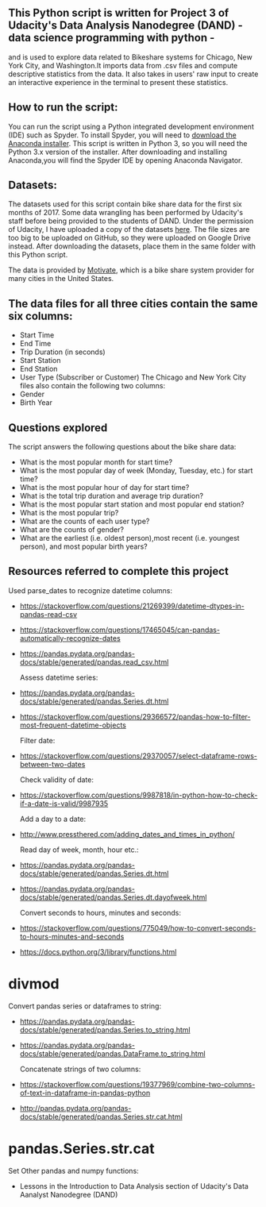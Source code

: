 ## This Python script is written for Project 3 of Udacity's Data Analysis Nanodegree (DAND) - data science programming with python -
   and is used to explore data related to Bikeshare systems for Chicago, New York City, and Washington.It imports data from .csv files 
   and compute descriptive statistics from the data. It also takes in users' raw input to create an interactive experience in the terminal
   to present these statistics.

## How to run the script:
   You can run the script using a Python integrated development environment (IDE) such as Spyder. To install Spyder, you will need to [download the Anaconda installer](https://www.anaconda.com/download/). This script is written in Python 3, so you will need the  Python 3.x version of the installer. After downloading and installing 
   Anaconda,you will find the Spyder IDE by opening Anaconda Navigator.

## Datasets:
   The datasets used for this script contain bike share data for the first six months of 2017. Some data wrangling has been performed by Udacity's staff before being 
   provided to the students of DAND. Under the permission of Udacity, I have uploaded a copy of the datasets [here](https://drive.google.com/open?id=16FfhNDfAh0DvTIRw9r0plmWZlHPEcBa4).
   The file sizes are too big to be uploaded on GitHub, so they were uploaded on Google Drive instead. After downloading the datasets, place them in the same folder with this Python 
   script.

   The data is provided by [Motivate](https://www.motivateco.com/), which is a bike share system provider for many cities in the United States. 

## The data files for all three cities contain the same six columns:
* Start Time
* End Time
* Trip Duration (in seconds)
* Start Station
* End Station
* User Type (Subscriber or Customer)
  The Chicago and New York City files also contain the following two columns:
* Gender
* Birth Year

## Questions explored
The script answers the following questions about the bike share data:
* What is the most popular month for start time?
* What is the most popular day of week (Monday, Tuesday, etc.) for start time?
* What is the most popular hour of day for start time?
* What is the total trip duration and average trip duration?
* What is the most popular start station and most popular end station?
* What is the most popular trip?
* What are the counts of each user type?
* What are the counts of gender?
* What are the earliest (i.e. oldest person),most recent (i.e. youngest person), and most popular birth years?

## Resources referred to complete this project 
Used parse_dates to recognize datetime columns:

* https://stackoverflow.com/questions/21269399/datetime-dtypes-in-pandas-read-csv

* https://stackoverflow.com/questions/17465045/can-pandas-automatically-recognize-dates

* https://pandas.pydata.org/pandas-docs/stable/generated/pandas.read_csv.html

  Assess datetime series:

* https://pandas.pydata.org/pandas-docs/stable/generated/pandas.Series.dt.html

* https://stackoverflow.com/questions/29366572/pandas-how-to-filter-most-frequent-datetime-objects

  Filter date:

* https://stackoverflow.com/questions/29370057/select-dataframe-rows-between-two-dates

  Check validity of date:

* https://stackoverflow.com/questions/9987818/in-python-how-to-check-if-a-date-is-valid/9987935

  Add a day to a date:

* http://www.pressthered.com/adding_dates_and_times_in_python/

  Read day of week, month, hour etc.:

* https://pandas.pydata.org/pandas-docs/stable/generated/pandas.Series.dt.html

* https://pandas.pydata.org/pandas-docs/stable/generated/pandas.Series.dt.dayofweek.html 
  
  Convert seconds to hours, minutes and seconds:

* https://stackoverflow.com/questions/775049/how-to-convert-seconds-to-hours-minutes-and-seconds

* https://docs.python.org/3/library/functions.html

# divmod

  Convert pandas series or dataframes to string:

* https://pandas.pydata.org/pandas-docs/stable/generated/pandas.Series.to_string.html

* https://pandas.pydata.org/pandas-docs/stable/generated/pandas.DataFrame.to_string.html

  Concatenate strings of two columns:

* https://stackoverflow.com/questions/19377969/combine-two-columns-of-text-in-dataframe-in-pandas-python

* http://pandas.pydata.org/pandas-docs/stable/generated/pandas.Series.str.cat.html

# pandas.Series.str.cat

  Set Other pandas and numpy functions:

* Lessons in the Introduction to Data Analysis section of Udacity's Data Aanalyst Nanodegree (DAND)

